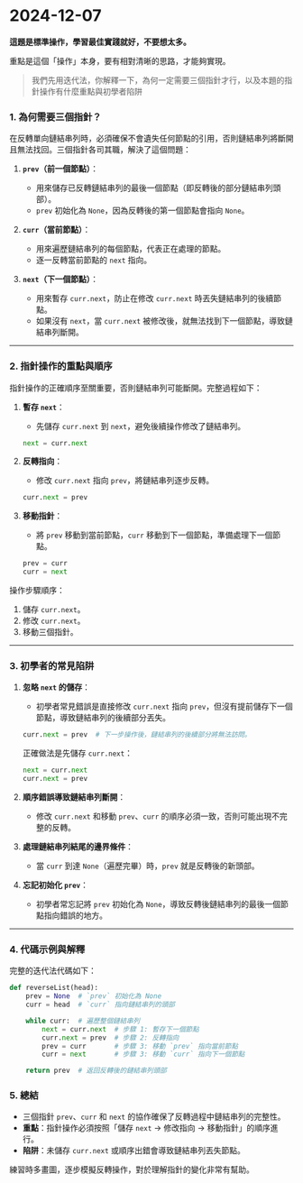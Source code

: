 # 2024-12-07
**這題是標準操作，學習最佳實踐就好，不要想太多。**

重點是這個「操作」本身，要有相對清晰的思路，才能夠實現。
> 我們先用迭代法，你解釋一下，為何一定需要三個指針才行，以及本題的指針操作有什麼重點與初學者陷阱

### 1. **為何需要三個指針？**
在反轉單向鏈結串列時，必須確保不會遺失任何節點的引用，否則鏈結串列將斷開且無法找回。三個指針各司其職，解決了這個問題：

1. **`prev`（前一個節點）**：
   - 用來儲存已反轉鏈結串列的最後一個節點（即反轉後的部分鏈結串列頭部）。
   - `prev` 初始化為 `None`，因為反轉後的第一個節點會指向 `None`。

2. **`curr`（當前節點）**：
   - 用來遍歷鏈結串列的每個節點，代表正在處理的節點。
   - 逐一反轉當前節點的 `next` 指向。

3. **`next`（下一個節點）**：
   - 用來暫存 `curr.next`，防止在修改 `curr.next` 時丟失鏈結串列的後續節點。
   - 如果沒有 `next`，當 `curr.next` 被修改後，就無法找到下一個節點，導致鏈結串列斷開。

---
### 2. **指針操作的重點與順序**

指針操作的正確順序至關重要，否則鏈結串列可能斷開。完整過程如下：

1. **暫存 `next`**：
   - 先儲存 `curr.next` 到 `next`，避免後續操作修改了鏈結串列。

   ```python
   next = curr.next
   ```

2. **反轉指向**：
   - 修改 `curr.next` 指向 `prev`，將鏈結串列逐步反轉。

   ```python
   curr.next = prev
   ```

3. **移動指針**：
   - 將 `prev` 移動到當前節點，`curr` 移動到下一個節點，準備處理下一個節點。

   ```python
   prev = curr
   curr = next
   ```

操作步驟順序：

1. 儲存 `curr.next`。
2. 修改 `curr.next`。
3. 移動三個指針。

---
### 3. **初學者的常見陷阱**

1. **忽略 `next` 的儲存**：
   - 初學者常見錯誤是直接修改 `curr.next` 指向 `prev`，但沒有提前儲存下一個節點，導致鏈結串列的後續部分丟失。

   ```python
   curr.next = prev  # 下一步操作後，鏈結串列的後續部分將無法訪問。
   ```

   正確做法是先儲存 `curr.next`：

   ```python
   next = curr.next
   curr.next = prev
   ```

2. **順序錯誤導致鏈結串列斷開**：
   - 修改 `curr.next` 和移動 `prev`、`curr` 的順序必須一致，否則可能出現不完整的反轉。

3. **處理鏈結串列結尾的邊界條件**：
   - 當 `curr` 到達 `None`（遍歷完畢）時，`prev` 就是反轉後的新頭部。

4. **忘記初始化 `prev`**：
   - 初學者常忘記將 `prev` 初始化為 `None`，導致反轉後鏈結串列的最後一個節點指向錯誤的地方。

---
### 4. **代碼示例與解釋**

完整的迭代法代碼如下：

```python
def reverseList(head):
    prev = None  # `prev` 初始化為 None
    curr = head  # `curr` 指向鏈結串列的頭部

    while curr:  # 遍歷整個鏈結串列
        next = curr.next  # 步驟 1: 暫存下一個節點
        curr.next = prev  # 步驟 2: 反轉指向
        prev = curr       # 步驟 3: 移動 `prev` 指向當前節點
        curr = next       # 步驟 3: 移動 `curr` 指向下一個節點

    return prev  # 返回反轉後的鏈結串列頭部
```

### 5. **總結**

- 三個指針 `prev`、`curr` 和 `next` 的協作確保了反轉過程中鏈結串列的完整性。
- **重點**：指針操作必須按照「儲存 `next` → 修改指向 → 移動指針」的順序進行。
- **陷阱**：未儲存 `curr.next` 或順序出錯會導致鏈結串列丟失節點。

練習時多畫圖，逐步模擬反轉操作，對於理解指針的變化非常有幫助。
